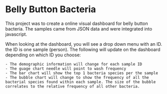 # Belly Button Bacteria 

This project was to create a online visual dashboard for belly button bacteria. The samples came from JSON data and were integrated into javascript. 

When looking at the dashboard, you will see a drop down menu with an ID. the ID is one sample (person). The following will update on the dashboard depending on which ID you choose: 

    - The demographic information will change for each sample ID
    - The guage chart needle will point to wash frequency 
    - The bar chart will show the top 1 bacteria species per the sample
    - The bubble chart will change to show the frequency of all the bacterial species found within each sample. The size of the bubble correlates to the relative frequency of all other bacteria. 
